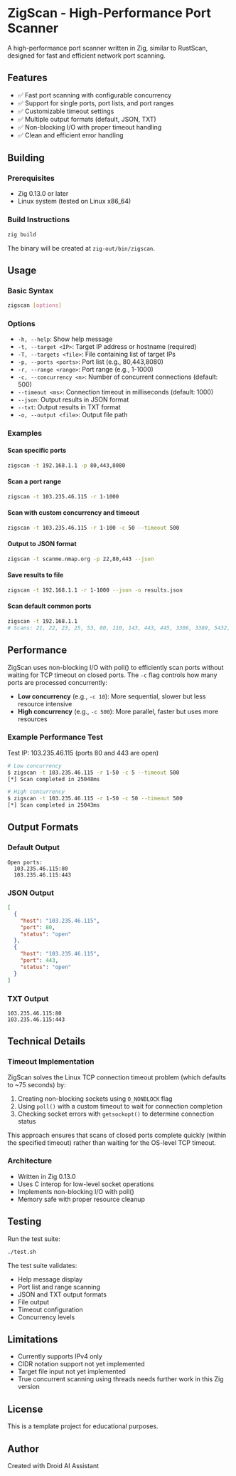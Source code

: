 # ZigScan - High-Performance Port Scanner

A high-performance port scanner written in Zig, similar to RustScan, designed for fast and efficient network port scanning.

## Features

- ✅ Fast port scanning with configurable concurrency
- ✅ Support for single ports, port lists, and port ranges
- ✅ Customizable timeout settings
- ✅ Multiple output formats (default, JSON, TXT)
- ✅ Non-blocking I/O with proper timeout handling
- ✅ Clean and efficient error handling

## Building

### Prerequisites

- Zig 0.13.0 or later
- Linux system (tested on Linux x86_64)

### Build Instructions

```bash
zig build
```

The binary will be created at `zig-out/bin/zigscan`.

## Usage

### Basic Syntax

```bash
zigscan [options]
```

### Options

- `-h, --help`: Show help message
- `-t, --target <IP>`: Target IP address or hostname (required)
- `-T, --targets <file>`: File containing list of target IPs
- `-p, --ports <ports>`: Port list (e.g., 80,443,8080)
- `-r, --range <range>`: Port range (e.g., 1-1000)
- `-c, --concurrency <n>`: Number of concurrent connections (default: 500)
- `--timeout <ms>`: Connection timeout in milliseconds (default: 1000)
- `--json`: Output results in JSON format
- `--txt`: Output results in TXT format
- `-o, --output <file>`: Output file path

### Examples

#### Scan specific ports

```bash
zigscan -t 192.168.1.1 -p 80,443,8080
```

#### Scan a port range

```bash
zigscan -t 103.235.46.115 -r 1-1000
```

#### Scan with custom concurrency and timeout

```bash
zigscan -t 103.235.46.115 -r 1-100 -c 50 --timeout 500
```

#### Output to JSON format

```bash
zigscan -t scanme.nmap.org -p 22,80,443 --json
```

#### Save results to file

```bash
zigscan -t 192.168.1.1 -r 1-1000 --json -o results.json
```

#### Scan default common ports

```bash
zigscan -t 192.168.1.1
# Scans: 21, 22, 23, 25, 53, 80, 110, 143, 443, 445, 3306, 3389, 5432, 8080, 8443
```

## Performance

ZigScan uses non-blocking I/O with poll() to efficiently scan ports without waiting for TCP timeout on closed ports. The `-c` flag controls how many ports are processed concurrently:

- **Low concurrency** (e.g., `-c 10`): More sequential, slower but less resource intensive
- **High concurrency** (e.g., `-c 500`): More parallel, faster but uses more resources

### Example Performance Test

Test IP: 103.235.46.115 (ports 80 and 443 are open)

```bash
# Low concurrency
$ zigscan -t 103.235.46.115 -r 1-50 -c 5 --timeout 500
[*] Scan completed in 25048ms

# High concurrency  
$ zigscan -t 103.235.46.115 -r 1-50 -c 50 --timeout 500
[*] Scan completed in 25043ms
```

## Output Formats

### Default Output

```
Open ports:
  103.235.46.115:80
  103.235.46.115:443
```

### JSON Output

```json
[
  {
    "host": "103.235.46.115",
    "port": 80,
    "status": "open"
  },
  {
    "host": "103.235.46.115",
    "port": 443,
    "status": "open"
  }
]
```

### TXT Output

```
103.235.46.115:80
103.235.46.115:443
```

## Technical Details

### Timeout Implementation

ZigScan solves the Linux TCP connection timeout problem (which defaults to ~75 seconds) by:

1. Creating non-blocking sockets using `O_NONBLOCK` flag
2. Using `poll()` with a custom timeout to wait for connection completion
3. Checking socket errors with `getsockopt()` to determine connection status

This approach ensures that scans of closed ports complete quickly (within the specified timeout) rather than waiting for the OS-level TCP timeout.

### Architecture

- Written in Zig 0.13.0
- Uses C interop for low-level socket operations
- Implements non-blocking I/O with poll()
- Memory safe with proper resource cleanup

## Testing

Run the test suite:

```bash
./test.sh
```

The test suite validates:
- Help message display
- Port list and range scanning
- JSON and TXT output formats
- File output
- Timeout configuration
- Concurrency levels

## Limitations

- Currently supports IPv4 only
- CIDR notation support not yet implemented
- Target file input not yet implemented
- True concurrent scanning using threads needs further work in this Zig version

## License

This is a template project for educational purposes.

## Author

Created with Droid AI Assistant
